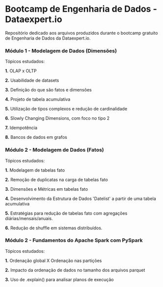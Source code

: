 # Bootcamp de Engenharia de Dados - Dataexpert.io

Repositório dedicado aos arquivos produzidos durante o bootcamp gratuito de Engenharia de Dados da Dataexpert.io.

### Módulo 1 - Modelagem de Dados (Dimensões)

Tópicos estudados:

**1.** OLAP x OLTP

**2.** Usabilidade de datasets 

**3.** Definição do que são fatos e dimensões

**4.** Projeto de tabela acumulativa

**5.** Utilização de tipos complexos e redução de cardinalidade

**6.** Slowly Changing Dimensions, com foco no tipo 2

**7.** Idempotência

**8.** Bancos de dados em grafos

### Módulo 2 - Modelagem de Dados (Fatos)

Tópicos estudados:

**1.** Modelagem de tabelas fato

**2.** Remoção de duplicatas na carga de tabelas fato

**3.** Dimensões e Métricas em tabelas fato

**4.** Desenvolvimento da Estrutura de Dados 'Datelist' a partir de uma tabela acumulativa

**5.** Estratégias para redução de tabelas fato com agregações diárias/mensais/anuais.

**6.** Redução de shuffle em sistemas distribuídos.

### Módulo 2 - Fundamentos do Apache Spark com PySpark

Tópicos estudados:

**1.** Ordenação global X Ordenação nas partições

**2.** Impacto da ordenação de dados no tamanho dos arquivos parquet

**3.** Uso de .explain() para analisar planos de execução
